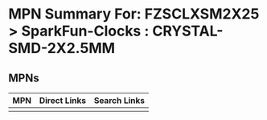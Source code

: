 



# MPN Summary For: FZSCLXSM2X25 > SparkFun-Clocks : CRYSTAL-SMD-2X2.5MM

## MPNs
  

|MPN|Direct Links|Search Links|
| :--- | :--- | :--- |
||||
